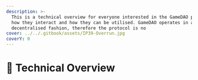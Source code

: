 ```yaml
---
description: >-
  This is a technical overview for everyone interested in the GameDAO protocols,
  how they interact and how they can be utilised. GameDAO operates in a
  decentralised fashion, therefore the protocol is no
cover: ../../.gitbook/assets/IP39-Overrun.jpg
coverY: 0
---
```


# 📖 Technical Overview

